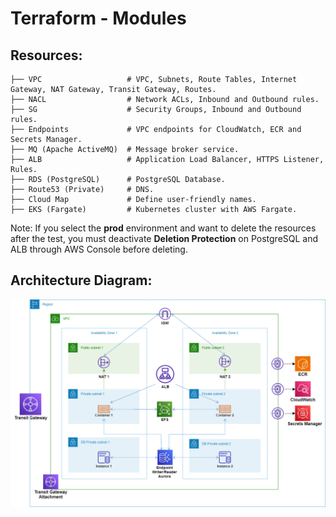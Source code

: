 # Terraform - Modules
## Resources:
```
├── VPC                   # VPC, Subnets, Route Tables, Internet Gateway, NAT Gateway, Transit Gateway, Routes.
├── NACL                  # Network ACLs, Inbound and Outbound rules.
├── SG                    # Security Groups, Inbound and Outbound rules.
├── Endpoints             # VPC endpoints for CloudWatch, ECR and Secrets Manager.
├── MQ (Apache ActiveMQ)  # Message broker service.
├── ALB                   # Application Load Balancer, HTTPS Listener, Rules.
├── RDS (PostgreSQL)      # PostgreSQL Database.
├── Route53 (Private)     # DNS.
├── Cloud Map             # Define user-friendly names.
├── EKS (Fargate)         # Kubernetes cluster with AWS Fargate.
```
Note: If you select the **prod** environment and want to delete the resources after the test, you must deactivate **Deletion Protection** on PostgreSQL and ALB through AWS Console before deleting.

## Architecture Diagram:
![](https://github.com/kloudpepper/IaC/blob/main/CloudFormation/images/architecture_diagram.png)